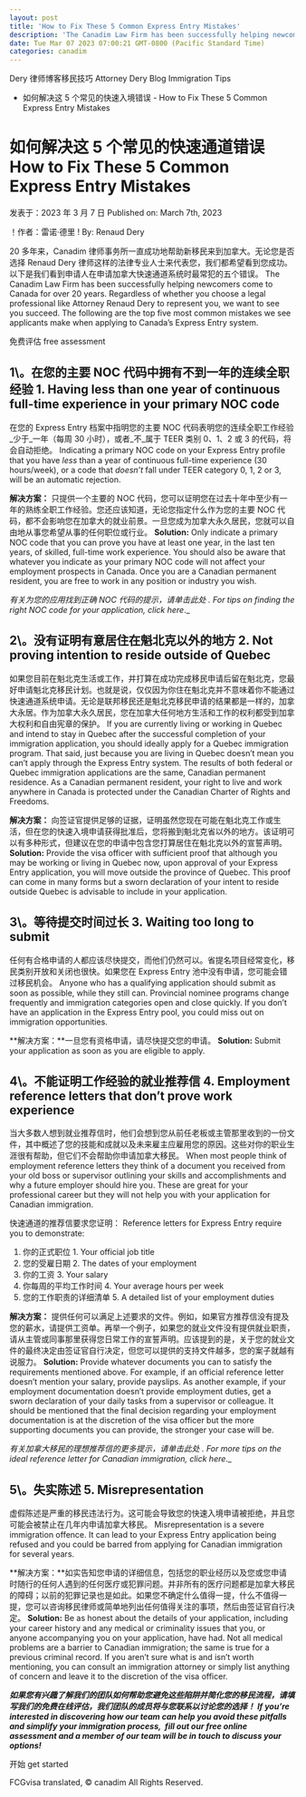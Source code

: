 ```yaml
---
layout: post
title: 'How to Fix These 5 Common Express Entry Mistakes'
description: 'The Canadim Law Firm has been successfully helping newcomers come to Canada for over 20 years. Regardless of whether you choose a legal professional like […]'
date: Tue Mar 07 2023 07:00:21 GMT-0800 (Pacific Standard Time)
categories: canadim
---
```


Dery 律师博客移民技巧	Attorney Dery Blog Immigration Tips
- 如何解决这 5 个常见的快速入境错误	-   How to Fix These 5 Common Express Entry Mistakes
	
# 如何解决这 5 个常见的快速通道错误	How to Fix These 5 Common Express Entry Mistakes
	
发表于：2023 年 3 月 7 日	Published on: March 7th, 2023
	
！作者：雷诺·德里	! By: Renaud Dery  
	
20 多年来，Canadim 律师事务所一直成功地帮助新移民来到加拿大。无论您是否选择 Renaud Dery 律师这样的法律专业人士来代表您，我们都希望看到您成功。以下是我们看到申请人在申请加拿大快速通道系统时最常犯的五个错误。	The Canadim Law Firm has been successfully helping newcomers come to Canada for over 20 years. Regardless of whether you choose a legal professional like Attorney Renaud Dery to represent you, we want to see you succeed. The following are the top five most common mistakes we see applicants make when applying to Canada’s Express Entry system. 
	
免费评估	free assessment
	
## 1\。在您的主要 NOC 代码中拥有不到一年的连续全职经验	1\. Having less than one year of continuous full-time experience in your primary NOC code
	
在您的 Express Entry 档案中指明您的主要 NOC 代码表明您的连续全职工作经验_少于_一年（每周 30 小时），或者_不_属于 TEER 类别 0、1、2 或 3 的代码，将会自动拒绝。	Indicating a primary NOC code on your Express Entry profile that you have _less_ than a year of continuous full-time experience (30 hours/week), or a code that _doesn’t_ fall under TEER category 0, 1, 2 or 3, will be an automatic rejection.
	
**解决方案：** 只提供一个主要的 NOC 代码，您可以证明您在过去十年中至少有一年的熟练全职工作经验。您还应该知道，无论您指定什么作为您的主要 NOC 代码，都不会影响您在加拿大的就业前景。一旦您成为加拿大永久居民，您就可以自由地从事您希望从事的任何职位或行业。	**Solution:** Only indicate a primary NOC code that you can prove you have at least one year, in the last ten years, of skilled, full-time work experience. You should also be aware that whatever you indicate as your primary NOC code will not affect your employment prospects in Canada. Once you are a Canadian permanent resident, you are free to work in any position or industry you wish.
	
_有关为您的应用找到正确 NOC 代码的提示，请单击此处 _._	_For tips on finding the right NOC code for your application, click_ _here__._ 
	
## 2\。没有证明有意居住在魁北克以外的地方	2\. Not proving intention to reside outside of Quebec
	
如果您目前在魁北克生活或工作，并打算在成功完成移民申请后留在魁北克，您最好申请魁北克移民计划。也就是说，仅仅因为你住在魁北克并不意味着你不能通过快速通道系统申请。无论是联邦移民还是魁北克移民申请的结果都是一样的，加拿大永居。作为加拿大永久居民，您在加拿大任何地方生活和工作的权利都受到加拿大权利和自由宪章的保护。	If you are currently living or working in Quebec and intend to stay in Quebec after the successful completion of your immigration application, you should ideally apply for a Quebec immigration program. That said, just because you are living in Quebec doesn’t mean you can’t apply through the Express Entry system. The results of both federal or Quebec immigration applications are the same, Canadian permanent residence. As a Canadian permanent resident, your right to live and work anywhere in Canada is protected under the Canadian Charter of Rights and Freedoms.
	
**解决方案：** 向签证官提供足够的证据，证明虽然您现在可能在魁北克工作或生活，但在您的快速入境申请获得批准后，您将搬到魁北克省以外的地方。该证明可以有多种形式，但建议在您的申请中包含您打算居住在魁北克以外的宣誓声明。	**Solution:** Provide the visa officer with sufficient proof that although you may be working or living in Quebec now, upon approval of your Express Entry application, you will move outside the province of Quebec. This proof can come in many forms but a sworn declaration of your intent to reside outside Quebec is advisable to include in your application.
	
## 3\。等待提交时间过长	3\. Waiting too long to submit
	
任何有合格申请的人都应该尽快提交，而他们仍然可以。省提名项目经常变化，移民类别开放和关闭也很快。如果您在 Express Entry 池中没有申请，您可能会错过移民机会。	Anyone who has a qualifying application should submit as soon as possible, while they still can. Provincial nominee programs change frequently and immigration categories open and close quickly. If you don’t have an application in the Express Entry pool, you could miss out on immigration opportunities.
	
**解决方案：**一旦您有资格申请，请尽快提交您的申请。	**Solution:** Submit your application as soon as you are eligible to apply.
	
## 4\。不能证明工作经验的就业推荐信	4\. Employment reference letters that don’t prove work experience
	
当大多数人想到就业推荐信时，他们会想到您从前任老板或主管那里收到的一份文件，其中概述了您的技能和成就以及未来雇主应雇用您的原因。这些对你的职业生涯很有帮助，但它们不会帮助你申请加拿大移民。	When most people think of employment reference letters they think of a document you received from your old boss or supervisor outlining your skills and accomplishments and why a future employer should hire you. These are great for your professional career but they will not help you with your application for Canadian immigration.
	
快速通道的推荐信要求您证明：	Reference letters for Express Entry require you to demonstrate:
	
1. 你的正式职位	1.  Your official job title
2. 您的受雇日期	2.  The dates of your employment
3. 你的工资	3.  Your salary
4. 你每周的平均工作时间	4.  Your average hours per week
5. 您的工作职责的详细清单	5.  A detailed list of your employment duties
	
**解决方案：** 提供任何可以满足上述要求的文件。例如，如果官方推荐信没有提及您的薪水，请提供工资单。再举一个例子，如果您的就业文件没有提供就业职责，请从主管或同事那里获得您日常工作的宣誓声明。应该提到的是，关于您的就业文件的最终决定由签证官自行决定，但您可以提供的支持文件越多，您的案子就越有说服力。	**Solution:** Provide whatever documents you can to satisfy the requirements mentioned above. For example, if an official reference letter doesn’t mention your salary, provide payslips. As another example, if your employment documentation doesn’t provide employment duties, get a sworn declaration of your daily tasks from a supervisor or colleague. It should be mentioned that the final decision regarding your employment documentation is at the discretion of the visa officer but the more supporting documents you can provide, the stronger your case will be.
	
_有关加拿大移民的理想推荐信的更多提示，请单击此处 _._	_For more tips on the ideal reference letter for Canadian immigration, click_ _here__._ 
	
## 5\。失实陈述	5\. Misrepresentation
	
虚假陈述是严重的移民违法行为。这可能会导致您的快速入境申请被拒绝，并且您可能会被禁止在几年内申请加拿大移民。	Misrepresentation is a severe immigration offence. It can lead to your Express Entry application being refused and you could be barred from applying for Canadian immigration for several years.
	
**解决方案：**如实告知您申请的详细信息，包括您的职业经历以及您或您申请时随行的任何人遇到的任何医疗或犯罪问题。并非所有的医疗问题都是加拿大移民的障碍；以前的犯罪记录也是如此。如果您不确定什么值得一提，什么不值得一提，您可以咨询移民律师或简单地列出任何值得关注的事项，然后由签证官自行决定。	**Solution:** Be as honest about the details of your application, including your career history and any medical or criminality issues that you, or anyone accompanying you on your application, have had. Not all medical problems are a barrier to Canadian immigration; the same is true for a previous criminal record. If you aren’t sure what is and isn’t worth mentioning, you can consult an immigration attorney or simply list anything of concern and leave it to the discretion of the visa officer.
	
_**如果您有兴趣了解我们的团队如何帮助您避免这些陷阱并简化您的移民流程，请填写我们的免费在线评估，我们团队的成员将与您联系以讨论您的选择！**_	_**If you’re interested in discovering how our team can help you avoid these pitfalls and simplify your immigration process,  fill out our free online assessment and a member of our team will be in touch to discuss your options!**_
	
开始	get started

FCGvisa translated, © canadim All Rights Reserved.
